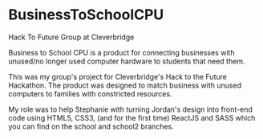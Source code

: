 # BusinessToSchoolCPU
Hack To Future Group at Cleverbridge

Business to School CPU is a product for connecting businesses with unused/no longer used computer hardware to students that need them.

This was my group's project for Cleverbridge's Hack to the Future Hackathon. The product was designed to match business with unused computers to families with constricted resources.

My role was to help Stephanie with turning Jordan's design into front-end code using HTML5, CSS3, (and for the first time) ReactJS and SASS which you can find on the school and school2 branches.

